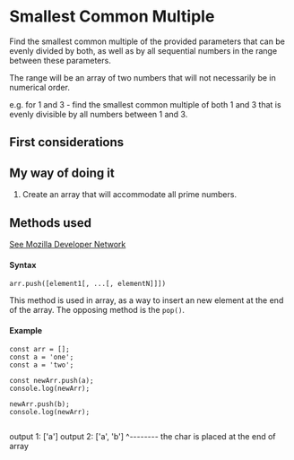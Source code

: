 # Smallest Common Multiple

Find the smallest common multiple of the provided parameters that can be
evenly divided by both, as well as by all sequential numbers in the range
between these parameters.

The range will be an array of two numbers that will not necessarily be in
numerical order.

e.g. for 1 and 3 - find the smallest common multiple of both 1 and 3 that is
evenly divisible by all numbers between 1 and 3.

## First considerations



## My way of doing it

1. Create an array that will accommodate all prime numbers.


## Methods used
[See Mozilla Developer Network](https://developer.mozilla.org/en-US/docs/Web/JavaScript/Reference/Global_Objects/Array/push)

#### Syntax
`arr.push([element1[, ...[, elementN]]])`

This method is used in array, as a way to insert an new element at the end
of the array. The opposing method is the `pop()`.

#### Example
```
const arr = [];
const a = 'one';
const a = 'two';

const newArr.push(a);
console.log(newArr);

newArr.push(b);
console.log(newArr);


```
output 1: ['a']
output 2: ['a', 'b']
                 ^-------- the char is placed at the end of array
